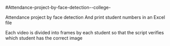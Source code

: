 #Attendance-project-by-face-detection--college-

Attendance project by face detection And print student numbers in an Excel file

Each video is divided into frames by each student so that the script verifies which student has the correct image
